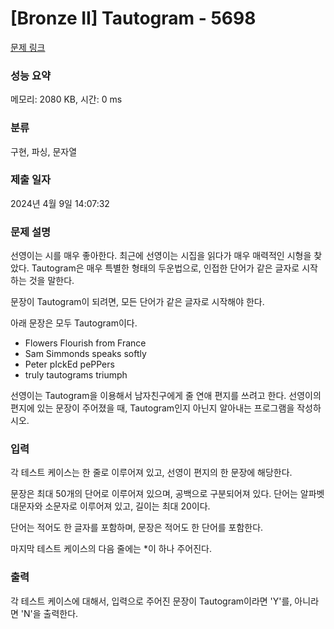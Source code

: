 # [Bronze II] Tautogram - 5698 

[문제 링크](https://www.acmicpc.net/problem/5698) 

### 성능 요약

메모리: 2080 KB, 시간: 0 ms

### 분류

구현, 파싱, 문자열

### 제출 일자

2024년 4월 9일 14:07:32

### 문제 설명

<p>선영이는 시를 매우 좋아한다. 최근에 선영이는 시집을 읽다가 매우 매력적인 시형을 찾았다. Tautogram은 매우 특별한 형태의 두운법으로, 인접한 단어가 같은 글자로 시작하는 것을 말한다.</p>

<p>문장이 Tautogram이 되려면, 모든 단어가 같은 글자로 시작해야 한다.</p>

<p>아래 문장은 모두 Tautogram이다.</p>

<ul>
	<li>Flowers Flourish from France</li>
	<li>Sam Simmonds speaks softly</li>
	<li>Peter pIckEd pePPers</li>
	<li>truly tautograms triumph</li>
</ul>

<p>선영이는 Tautogram을 이용해서 남자친구에게 줄 연애 편지를 쓰려고 한다. 선영이의 편지에 있는 문장이 주어졌을 때, Tautogram인지 아닌지 알아내는 프로그램을 작성하시오.</p>

### 입력 

 <p>각 테스트 케이스는 한 줄로 이루어져 있고, 선영이 편지의 한 문장에 해당한다.</p>

<p>문장은 최대 50개의 단어로 이루어져 있으며, 공백으로 구분되어져 있다. 단어는 알파벳 대문자와 소문자로 이루어져 있고, 길이는 최대 20이다.</p>

<p>단어는 적어도 한 글자를 포함하며, 문장은 적어도 한 단어를 포함한다.</p>

<p>마지막 테스트 케이스의 다음 줄에는 *이 하나 주어진다. </p>

### 출력 

 <p>각 테스트 케이스에 대해서, 입력으로 주어진 문장이 Tautogram이라면 'Y'를, 아니라면 'N'을 출력한다.</p>

